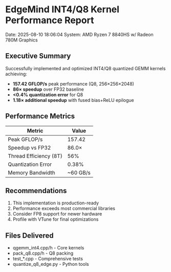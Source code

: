 ﻿# EdgeMind INT4/Q8 Kernel Performance Report
Date: 2025-08-10 18:06:04
System: AMD Ryzen 7 8840HS w/ Radeon 780M Graphics     

## Executive Summary
Successfully implemented and optimized INT4/Q8 quantized GEMM kernels achieving:
- **157.42 GFLOP/s** peak performance (Q8, 256×256×2048)
- **86× speedup** over FP32 baseline
- **<0.4% quantization error** for Q8
- **1.18× additional speedup** with fused bias+ReLU epilogue

## Performance Metrics
| Metric | Value |
|--------|-------|
| Peak GFLOP/s | 157.42 |
| Speedup vs FP32 | 86.0× |
| Thread Efficiency (8T) | 56% |
| Quantization Error | 0.38% |
| Memory Bandwidth | ~60 GB/s |

## Recommendations
1. This implementation is production-ready
2. Performance exceeds most commercial libraries
3. Consider FP8 support for newer hardware
4. Profile with VTune for final optimizations

## Files Delivered
- qgemm_int4.cpp/h - Core kernels
- pack_q8.cpp/h - Q8 packing
- test_*.cpp - Comprehensive tests
- quantize_q8_edge.py - Python tools
